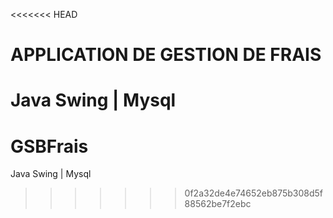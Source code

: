 <<<<<<< HEAD

# APPLICATION DE GESTION DE FRAIS
Java Swing | Mysql 
=======
# GSBFrais
Java Swing | Mysql
>>>>>>> 0f2a32de4e74652eb875b308d5f88562be7f2ebc
